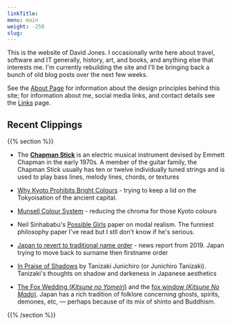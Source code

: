 ```yaml
---
linkTitle: 
menu: main
weight: -250
slug: 
---
```

This is the website of David Jones. I  occasionally  write here about travel, software and IT generally, history, art,  and books, and anything else that interests me. I'm currently rebuilding the site and I'll be bringing back a bunch of old blog posts over the next few weeks.

See the [About Page](../about.html) for information about the design principles behind this site; for information about me, social media links, and contact details see the [Links](../links.html) page. 






## Recent Clippings

{{% section %}}
- The [**Chapman Stick**](https://en.wikipedia.org/wiki/Chapman_Stick) is an electric musical instrument devised by Emmett Chapman in the early 1970s. A member of the guitar family, the Chapman Stick usually has ten or twelve individually tuned strings and is used to play bass lines, melody lines, chords, or textures


- [Why Kyoto Prohibits Bright Colours](https://www.youtube.com/watch?v=KuX3nu4jdo0) - trying to keep a lid on the Tokyoisation of the ancient capital. 

- [Munsell Colour System](https://en.wikipedia.org/w/index.php?title=Munsell_color_system&oldid=1122563341) - reducing the chroma for those Kyoto colours


- Neil Sinhababu's [Possible Girls](https://philpapers.org/archive/SINPG) paper on modal realism. The funniest philosophy paper I've read but I stll don't know if he's serious. 

- [Japan to revert to traditional name order](https://www.reuters.com/article/us-japan-names-idUSKCN1VR1LE) - news report from 2019. Japan trying to move back to surname then firstname order

- [In Praise of Shadows](http://pdf-objects.com/files/In-Praise-of-Shadows-Junichiro-Tanizaki.pdf) by Tanizaki Junichiro (or Junichiro Tanizaki). Tanizaki's thoughts on shadow and darkeness in Japanese aesthetics

- [The Fox Wedding (*Kitsune no Yomeiri*)](https://en.wikipedia.org/wiki/Kitsune_no_yomeiri) and the [fox window (*Kitsune No Mado*)](https://theghostinmymachine.com/2021/08/18/the-most-dangerous-games-the-fox-window-game-or-how-to-see-ghosts/). Japan has a rich tradition of folklore concerning ghosts, spirits, demones, etc, &mdash; perhaps because of its mix of shinto and Buddhism.

{{% /section %}}





